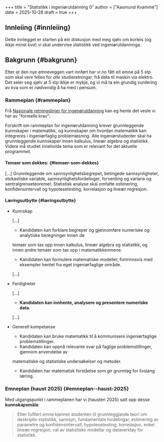 +++
title = "Statistikk i ingeniørutdanning 0"
author = ["Aasmund Kvamme"]
date = 2025-10-28
draft = true
+++

## Innleiing {#innleiing}

Dette innlegget er starten på ein diskusjon med meg sjølv om korleis (og ikkje minst _kva_) vi skal undervise statistikk ved ingeniørutdanninga.


## Bakgrunn {#bakgrunn}

Etter at den nye emneveggen vart innført har vi no fått eit emne på 5 stp som skal vere felles for _alle_ studieretningar, frå data til maskin via elektro.  Det seier seg sjølv at 5 stp ikkje er mykje, og vi må ta ein grundig vurdering av kva som er _nødvendig_ å ha med i pensum.


### Rammeplan {#rammeplan}

Frå [Nasjonale retningslinjer for ingenørutdanning](https://www.uhr.no/_f/p1/i906ea646-71d3-4cea-8d7c-696786b6ae12/nasjonale-retningslinjer-for-ingeniorutdanning-vilkar-for-siving-vedtatt-12mai-2023.pdf) kan eg hente det vesle vi har av "formelle krav":

Forskrift om rammeplan for ingeniørutdanning krever grunnleggende kunnskaper i matematikk, og
kunnskaper om hvordan matematikk kan integreres i ingeniørfaglig problemløsning. Alle ingeniørstudenter
skal ha grunnleggende kunnskaper innen kalkulus, lineær algebra og statistikk. Videre må studiet
inneholde tema som er relevant for det aktuelle programmet.


#### Temaer som dekkes: {#temaer-som-dekkes}

[...] Grunnleggende om sannsynlighetsbegrepet, betingede sannsynligheter,
stokastiske variable, sannsynlighetsfordelinger, forventing og varians og sentralgrenseteoremet. Statistisk
analyse skal omfatte estimering, konfidensintervall og hypotesetesting, korrelasjon og lineær regresjon.


#### Læringsutbytte {#læringsutbytte}

<!--list-separator-->

-  Kunnskap

    [...]

    -   Kandidaten kan forklare begreper og gjennomføre numeriske og analytiske beregninger innen de

    temaer som tas opp innen kalkulus, lineær algebra og statistikk, og innen andre temaer som tas opp
    i matematikkemnene.

    -   Kandidaten kan formulere matematiske modeller, fortrinnsvis med eksempler hentet fra eget ingeniørfaglige område.

    [...]

<!--list-separator-->

-  Ferdigheter

    [...]

    -   **Kandidaten kan innhente, analysere og presentere numeriske data**.

    [...]

<!--list-separator-->

-  Generell kompetanse

    -   Kandidaten kan bruke matematikk til å kommunisere ingeniørfaglige problemstillinger.
    -   Kandidaten kan oppnå relevante svar på faglige problemstillinger, gjennom anvendelse av

    matematiske og statistiske undersøkelser og metoder.

    -   Kandidaten har matematisk forståelse som gir grunnlag for livslang læring.


### Emneplan (haust 2025) {#emneplan--haust-2025}

Med utgangspunkt i rammeplanen har vi (hausten 2025) satt opp desse **kunnskapsmåla**:

> Etter fullført emne kjenner studenten til grunnleggjande teori om deskriptiv statistikk, sannsyn, fundamentale fordelingar, estimering av parametre og konfidensintervall, hypotesetesting, korrelasjon, enkel lineær regresjon, val av statistiske modellar og dataverktøy for statistikk.

